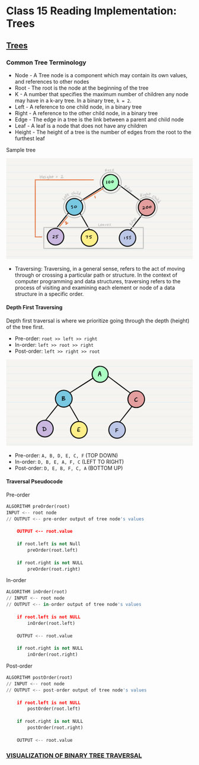 # Class 15 Reading Implementation: Trees

## [Trees](https://codefellows.github.io/common_curriculum/data_structures_and_algorithms/Code_401/class-15/resources/Trees.html)

### Common Tree Terminology

- Node - A Tree node is a component which may contain its own values, and references to other nodes
- Root - The root is the node at the beginning of the tree
- K - A number that specifies the maximum number of children any node may have in a k-ary tree. In a binary tree, `k = 2`.
- Left - A reference to one child node, in a binary tree
- Right - A reference to the other child node, in a binary tree
- Edge - The edge in a tree is the link between a parent and child node
- Leaf - A leaf is a node that does not have any children
- Height - The height of a tree is the number of edges from the root to the furthest leaf

Sample tree

![binary tree](img/BinaryTree1.png)

- Traversing:
Traversing, in a general sense, refers to the act of moving through or crossing a particular path or structure. In the context of computer programming and data structures, traversing refers to the process of visiting and examining each element or node of a data structure in a specific order.

#### Depth First Traversing

Depth first traversal is where we prioritize going through the depth (height) of the tree first.

- Pre-order: `root >> left >> right`
- In-order: `left >> root >> right`
- Post-order: `left >> right >> root`

![tree traversing example](img/tree-example.png)

- Pre-order: `A, B, D, E, C, F` (TOP DOWN)
- In-order: `D, B, E, A, F, C` (LEFT TO RIGHT)
- Post-order: `D, E, B, F, C, A` (BOTTOM UP)

#### Traversal Pseudocode

Pre-order

```py
ALGORITHM preOrder(root)
INPUT <-- root node
// OUTPUT <-- pre-order output of tree node's values

    OUTPUT <-- root.value

    if root.left is not Null
        preOrder(root.left)

    if root.right is not NULL
        preOrder(root.right)
```

In-order

```py
ALGORITHM inOrder(root)
// INPUT <-- root node
// OUTPUT <-- in-order output of tree node's values

    if root.left is not NULL
        inOrder(root.left)

    OUTPUT <-- root.value

    if root.right is not NULL
        inOrder(root.right)
```

Post-order

```py
ALGORITHM postOrder(root)
// INPUT <-- root node
// OUTPUT <-- post-order output of tree node's values

    if root.left is not NULL
        postOrder(root.left)

    if root.right is not NULL
        postOrder(root.right)

    OUTPUT <-- root.value
```

### [VISUALIZATION OF BINARY TREE TRAVERSAL](https://www.issacc.com/binary-tree-traversal-preorder-inorder-postorder/)
